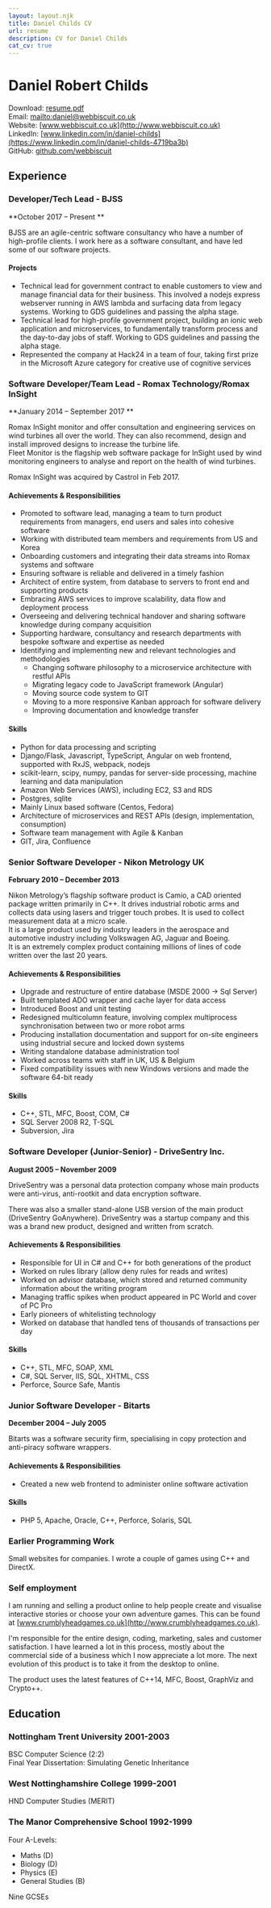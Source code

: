 ```yaml
---
layout: layout.njk
title: Daniel Childs CV
url: resume
description: CV for Daniel Childs
cat_cv: true
---
```


# Daniel Robert Childs

Download: [resume.pdf](./../../files/resume.pdf)  
Email: <mailto:daniel@webbiscuit.co.uk>  
Website: [www.webbiscuit.co.uk](http://www.webbiscuit.co.uk)  
LinkedIn: [www.linkedin.com/in/daniel-childs](https://www.linkedin.com/in/daniel-childs-4719ba3b)  
GitHub: [github.com/webbiscuit](https://github.com/webbiscuit)  

## Experience

### Developer/Tech Lead - BJSS
**October 2017 – Present ** 

BJSS are an agile-centric software consultancy who have a number of high-profile clients. I work here as a software consultant, and have led some of our software projects.

#### Projects
- Technical lead for government contract to enable customers to view and manage financial data for their business. This involved a nodejs express webserver running in AWS lambda and surfacing data from legacy systems. Working to GDS guidelines and passing the alpha stage.
- Technical lead for high-profile government project, building an ionic web application and microservices, to fundamentally transform process and the day-to-day jobs of staff. Working to GDS guidelines and passing the alpha stage.
- Represented the company at Hack24 in a team of four, taking first prize in the Microsoft Azure category for creative use of cognitive services

### Software Developer/Team Lead - Romax Technology/Romax InSight
**January 2014 – September 2017 **  

Romax InSight monitor and offer consultation and engineering services on wind turbines all over the world. They can also recommend, design and install improved designs to increase the turbine life.  
Fleet Monitor is the flagship web software package for InSight used by wind monitoring engineers to analyse and report on the health of wind turbines.

Romax InSight was acquired by Castrol in Feb 2017.

#### Achievements & Responsibilities
- Promoted to software lead, managing a team to turn product requirements from managers, end users and sales into cohesive software
- Working with distributed team members and requirements from US and Korea
- Onboarding customers and integrating their data streams into Romax systems and software
- Ensuring software is reliable and delivered in a timely fashion
- Architect of entire system, from database to servers to front end and supporting products
- Embracing AWS services to improve scalability, data flow and deployment process
- Overseeing and delivering technical handover and sharing software knowledge during company acquisition
- Supporting hardware, consultancy and research departments with bespoke software and expertise as needed
- Identifying and implementing new and relevant technologies and methodologies
    - Changing software philosophy to a microservice architecture with restful APIs
    - Migrating legacy code to JavaScript framework (Angular)
    - Moving source code system to GIT
    - Moving to a more responsive Kanban approach for software delivery
    - Improving documentation and knowledge transfer

#### Skills
- Python for data processing and scripting
- Django/Flask, Javascript, TypeScript, Angular on web frontend, supported with RxJS, webpack, nodejs
- scikit-learn, scipy, numpy, pandas for server-side processing, machine learning and data manipulation
- Amazon Web Services (AWS), including EC2, S3 and RDS
- Postgres, sqlite
- Mainly Linux based software (Centos, Fedora)
- Architecture of microservices and REST APIs (design, implementation, consumption)
- Software team management with Agile & Kanban
- GIT, Jira, Confluence

### Senior Software Developer - Nikon Metrology UK
**February 2010 – December 2013**  

Nikon Metrology’s flagship software product is Camio, a CAD oriented package written primarily in C++. It drives industrial robotic arms and collects data using lasers and trigger touch probes. It is used to collect measurement data at a micro scale.  
It is a large product used by industry leaders in the aerospace and automotive industry including Volkswagen AG, Jaguar and Boeing.  
It is an extremely complex product containing millions of lines of code written over the last 20 years.

#### Achievements & Responsibilities
- Upgrade and restructure of entire database (MSDE 2000 -> Sql Server)
- Built templated ADO wrapper and cache layer for data access
- Introduced Boost and unit testing
- Redesigned multicolumn feature, involving complex multiprocess synchronisation between two or more robot arms
- Producing installation documentation and support for on-site engineers using industrial secure and locked down systems
- Writing standalone database administration tool
- Worked across teams with staff in UK, US & Belgium
- Fixed compatibility issues with new Windows versions and made the software 64-bit ready

#### Skills
- C++, STL, MFC, Boost, COM, C#
- SQL Server 2008 R2, T-SQL
- Subversion, Jira


### Software Developer (Junior-Senior) - DriveSentry Inc.  
**August 2005 – November 2009**

DriveSentry was a personal data protection company whose main products were anti-virus, anti-rootkit and data encryption software.

There was also a smaller stand-alone USB version of the main product (DriveSentry GoAnywhere). DriveSentry was a startup company and this was a brand new product, designed and written from scratch.

#### Achievements & Responsibilities
- Responsible for UI in C# and C++ for both generations of the product
- Worked on rules library (allow deny rules for reads and writes)
- Worked on advisor database, which stored and returned community information about the writing program
- Managing traffic spikes when product appeared in PC World and cover of PC Pro
- Early pioneers of whitelisting technology
- Worked on database that handled tens of thousands of transactions per day

#### Skills
- C++, STL, MFC, SOAP, XML
- C#, SQL Server, IIS, SQL, XHTML, CSS
- Perforce, Source Safe, Mantis

### Junior Software Developer - Bitarts    
**December 2004 – July 2005**  

Bitarts was a software security firm, specialising in copy protection and anti-piracy software wrappers.

#### Achievements & Responsibilities
- Created a new  web frontend to administer online software activation

#### Skills
- PHP 5, Apache, Oracle, C++, Perforce, Solaris, SQL

### Earlier Programming Work
Small websites for companies.  I wrote a couple of games using C++ and DirectX.
 
### Self employment

I am running and selling a product online to help people create and visualise interactive stories or choose your own adventure games.  This can be found at 
[www.crumblyheadgames.co.uk](http://www.crumblyheadgames.co.uk).

I'm responsible for the entire design, coding, marketing, sales and customer satisfaction.
I have learned a lot in this process, mostly about the commercial side of a business which I now appreciate a lot more.
The next evolution of this product is to take it from the desktop to online.

The product uses the latest features of C++14, MFC, Boost, GraphViz and Crypto++.

## Education
### Nottingham Trent University 2001-2003
BSC Computer Science (2:2)  
Final Year Dissertation: Simulating Genetic Inheritance

### West Nottinghamshire College 1999-2001
HND Computer Studies (MERIT)

### The Manor Comprehensive School 1992-1999
Four A-Levels:

- Maths (D)
- Biology (D)
- Physics (E)
- General Studies (B)

Nine GCSEs
